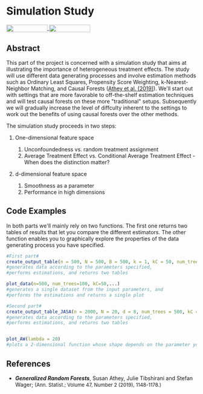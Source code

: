# Simulation Study 
<a href="https://nbviewer.jupyter.org/github/HumanCapitalAnalysis/student-project-timmens/blob/master/Simulation_Study/simulation_study.ipynb" 
    target="_parent">
    <img align="center" 
   src="https://raw.githubusercontent.com/jupyter/design/master/logos/Badges/nbviewer_badge.png" 
       width="109" height="20">
</a> 
<a href="https://mybinder.org/v2/gh/HumanCapitalAnalysis/student-project-timmens/master?filepath=Simulation_Study%2Fsimulation_study.ipynb" 
     target="_parent">
     <img align="center" 
        src="https://mybinder.org/badge_logo.svg" 
        width="109" height="20">
</a> 



## Abstract
This part of the project is concerned with a simulation study that aims at illustrating the importance of heterogeneous treatment effects. The study will use different data generating processes and involve estimation methods such as Ordinary Least Squares, Propensity Score Weighting, k-Nearest-Neighbor Matching, and Causal Forests ([Athey et al. (2019)](https://projecteuclid.org/euclid.aos/1547197251)).
We'll start out with settings that are more favorable to off-the-shelf estimation techniques and will test causal forests on these more "traditional" setups.
Subsequently we will gradually increase the level of diffculty inherent to the settings to work out the benefits of using causal forests over the other methods.

The simulation study proceeds in two steps:

1. One-dimensional feature space
   1. Unconfoundedness vs. random treatment assignment
   2. Average Treatment Effect vs. Conditional Average Treatment Effect - When does the distinction matter?

2. d-dimensional feature space
   1. Smoothness as a parameter 
   2. Performance in high dimensions

## Code Examples
In both parts we'll mainly rely on two functions. The first one returns two tables of results that let you compare the different estimators. The other function enables you to graphically explore the properties of the data generating process you have specified.


```R
#First part#
create_output_table(n = 500, N = 500, B = 500, k = 1, kC = 50, num_trees = 100,...)
#generates data according to the parameters specified,
#performs estimations, and returns two tables

plot_data(n=500, num_trees=100, kC=50,...)
#generates a single dataset from the input parameters, and
#performs the estimations and returns a single plot

#Second part#
create_output_table_JASA(n = 2000, N = 20, d = 8, num_trees = 500, kC = 20, lambda=20,...)
#generates data according to the parameters specified,
#performs estimations, and returns two tables


plot_AW(lambda = 20)
#plots a 2-dimensional function whose shape depends on the parameter you can choose
``` 


## References
* ***Generalized Random Forests***, Susan Athey, Julie Tibshirani and Stefan Wager; <font size="2">(Ann. Statist.; Volume 47, Number 2 (2019), 1148-1178.)</font>
